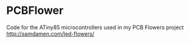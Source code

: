 # PCBFlower
Code for the ATiny85 microcontrollers used in my PCB Flowers project
http://samdamen.com/led-flowers/
